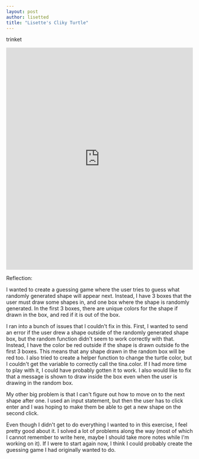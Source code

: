 ```yaml
---
layout: post
author: lisetted
title: "Lisette's Cliky Turtle"
---
```


trinket
<iframe src="https://trinket.io/embed/python/47fd051be1" width="100%" height="600" frameborder="0" marginwidth="0" marginheight="0" allowfullscreen></iframe>

Reflection:

I wanted to create a guessing game where the user tries to guess what randomly generated shape will appear next. Instead, I have 3 boxes that the user must draw some shapes in, and one box where the shape is randomly generated. In the first 3 boxes, there are unique colors for the shape if drawn in the box, and red if it is out of the box. 

I ran into a bunch of issues that I couldn't fix in this. First, I wanted to send an error if the user drew a shape outside of the randomly generated shape box, but the random function didn't seem to work correctly with that. Instead, I have the color be red outside if the shape is drawn outside fo the first 3 boxes. This means that any shape drawn in the random box will be red too. I also tried to create a helper function to change the turtle color, but I couldn't get the variable to correctly call the tina.color. If I had more time to play with it, I could have probably gotten it to work. I also would like to fix that a message is shown to draw inside the box even when the user is drawing in the  random box.

My other big problem is that I can't figure out how to move on to the next shape after one. I used an input statement, but then the user has to click enter and I was hoping to make them be able to get a new shape on the second click.

Even though I didn't get to do everything I wanted to in this exercise, I feel pretty good about it. I solved a lot of problems along the way (most of which I cannot remember to write here, maybe I should take more notes while I'm working on it). If I were to start again now, I think I could probably create the guessing game I had originally wanted to do. 
